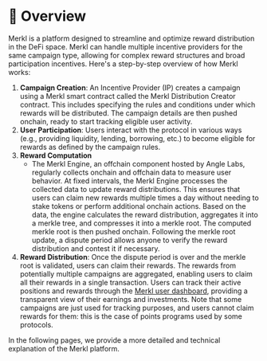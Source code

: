 # 🌄 Overview

Merkl is a platform designed to streamline and optimize reward distribution in the DeFi space. Merkl can handle multiple incentive providers for the same campaign type, allowing for complex reward structures and broad participation incentives. Here's a step-by-step overview of how Merkl works:

1. **Campaign Creation**: An Incentive Provider (IP) creates a campaign using a Merkl smart contract called the Merkl Distribution Creator contract. This includes specifying the rules and conditions under which rewards will be distributed. The campaign details are then pushed onchain, ready to start tracking eligible user activity.
2. **User Participation**: Users interact with the protocol in various ways (e.g., providing liquidity, lending, borrowing, etc.) to become eligible for rewards as defined by the campaign rules.
3. **Reward Computation**
   - The Merkl Engine, an offchain component hosted by Angle Labs, regularly collects onchain and offchain data to measure user behavior. At fixed intervals, the Merkl Engine processes the collected data to update reward distributions. This ensures that users can claim new rewards multiple times a day without needing to stake tokens or perform additional onchain actions. Based on the data, the engine calculates the reward distribution, aggregates it into a merkle tree, and compresses it into a merkle root. The computed merkle root is then pushed onchain. Following the merkle root update, a dispute period allows anyone to verify the reward distribution and contest it if necessary.
4. **Reward Distribution**: Once the dispute period is over and the merkle root is validated, users can claim their rewards. The rewards from potentially multiple campaigns are aggregated, enabling users to claim all their rewards in a single transaction. Users can track their active positions and rewards through the [Merkl user dashboard](https://app.merkl.xyz/user), providing a transparent view of their earnings and investments. Note that some campaigns are just used for tracking purposes, and users cannot claim rewards for them: this is the case of points programs used by some protocols.

In the following pages, we provide a more detailed and technical explanation of the Merkl platform.
